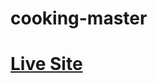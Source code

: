 # cooking-master
# <a href="https://sagazirobiul.github.io/cooking-master/index.html">Live Site</a>
